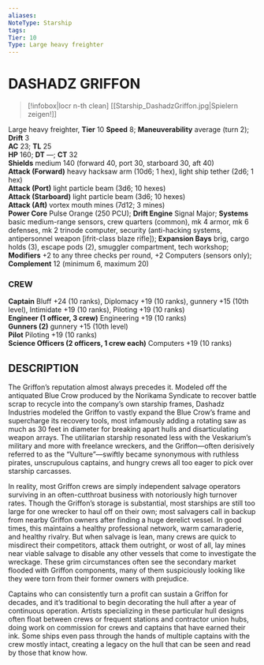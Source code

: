 ```yaml
---
aliases: 
NoteType: Starship
tags: 
Tier: 10
Type: Large heavy freighter
---
```

# DASHADZ GRIFFON
> [!infobox|locr n-th clean]
>  [[Starship_DashadzGriffon.jpg|Spielern zeigen!]]
> 
Large heavy freighter, **Tier** 10 
**Speed** 8; **Maneuverability** average (turn 2); **Drift** 3  
**AC** 23; **TL** 25  
**HP** 160; **DT** —; **CT** 32  
**Shields** medium 140 (forward 40, port 30, starboard 30, aft 40)  
**Attack (Forward)** heavy hacksaw arm (10d6; 1 hex), light ship tether (2d6; 1 hex)  
**Attack (Port)** light particle beam (3d6; 10 hexes)  
**Attack (Starboard)** light particle beam (3d6; 10 hexes)  
**Attack (Aft)** vortex mouth mines (7d12; 3 mines)  
**Power Core** Pulse Orange (250 PCU); **Drift Engine** Signal Major; **Systems** basic medium-range sensors, crew quarters (common), mk 4 armor, mk 6 defenses, mk 2 trinode computer, security (anti-hacking systems, antipersonnel weapon [ifrit-class blaze rifle]); **Expansion Bays** brig, cargo holds (3), escape pods (2), smuggler compartment, tech workshop; **Modifiers** +2 to any three checks per round, +2 Computers (sensors only); **Complement** 12 (minimum 6, maximum 20)

### CREW

**Captain** Bluff +24 (10 ranks), Diplomacy +19 (10 ranks), gunnery +15 (10th level), Intimidate +19 (10 ranks), Piloting +19 (10 ranks)  
**Engineer (1 officer, 3 crew)** Engineering +19 (10 ranks)  
**Gunners (2)** gunnery +15 (10th level)  
**Pilot** Piloting +19 (10 ranks)  
**Science Officers (2 officers, 1 crew each)** Computers +19 (10 ranks)

## DESCRIPTION

The Griffon’s reputation almost always precedes it. Modeled off the antiquated Blue Crow produced by the Norikama Syndicate to recover battle scrap to recycle into the company’s own starship frames, Dashadz Industries modeled the Griffon to vastly expand the Blue Crow’s frame and supercharge its recovery tools, most infamously adding a rotating saw as much as 30 feet in diameter for breaking apart hulls and disarticulating weapon arrays. The utilitarian starship resonated less with the Veskarium’s military and more with freelance wreckers, and the Griffon—often derisively referred to as the “Vulture”—swiftly became synonymous with ruthless pirates, unscrupulous captains, and hungry crews all too eager to pick over starship carcasses.  
  
In reality, most Griffon crews are simply independent salvage operators surviving in an often-cutthroat business with notoriously high turnover rates. Though the Griffon’s storage is substantial, most starships are still too large for one wrecker to haul off on their own; most salvagers call in backup from nearby Griffon owners after finding a huge derelict vessel. In good times, this maintains a healthy professional network, warm camaraderie, and healthy rivalry. But when salvage is lean, many crews are quick to misdirect their competitors, attack them outright, or wost of all, lay mines near viable salvage to disable any other vessels that come to investigate the wreckage. These grim circumstances often see the secondary market flooded with Griffon components, many of them suspiciously looking like they were torn from their former owners with prejudice.  
  
Captains who can consistently turn a profit can sustain a Griffon for decades, and it’s traditional to begin decorating the hull after a year of continuous operation. Artists specializing in these particular hull designs often float between crews or frequent stations and contractor union hubs, doing work on commission for crews and captains that have earned their ink. Some ships even pass through the hands of multiple captains with the crew mostly intact, creating a legacy on the hull that can be seen and read by those that know how.
